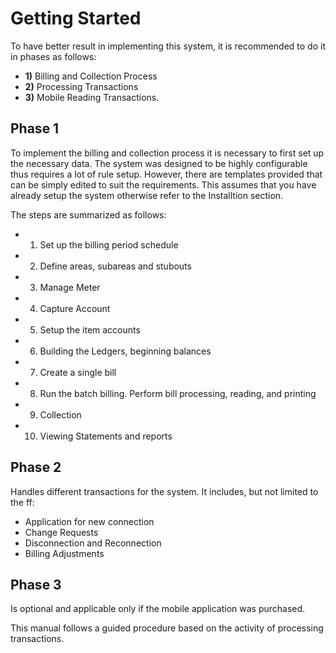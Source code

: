 <style>
.table1 th:first-child  {
	width: 100px;
}
.table1 td {
	vertical-align: top;
}
</style>

# Getting Started #

To have better result in implementing this system, it is recommended to do it in phases as follows: 

- __1)__ Billing and Collection Process 
- __2)__ Processing Transactions 
- __3)__ Mobile Reading Transactions. 


## Phase 1 ## 

To implement the billing and collection process it is necessary to first set up the necessary data. The system was designed to be highly configurable thus requires a lot of rule setup. However, there are templates provided that can be simply edited to suit the requirements. This assumes that you have already setup the system otherwise refer to the Installtion section. 

The steps are summarized as follows:
- 1. Set up the billing period schedule
- 2. Define areas, subareas and stubouts
- 3. Manage Meter
- 4. Capture Account 
- 5. Setup the item accounts
- 6. Building the Ledgers, beginning balances
- 7. Create a single bill
- 8. Run the batch billing. Perform bill processing, reading, and printing 
- 9. Collection
- 10. Viewing Statements and reports

## Phase 2 ## 
Handles different transactions for the system. It includes, but not limited to the ff:
- Application for new connection
- Change Requests 
- Disconnection and Reconnection
- Billing Adjustments

## Phase 3 ##
Is optional and applicable only if the mobile application was purchased. 

This manual follows a guided procedure based on the activity of processing transactions.
